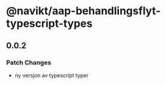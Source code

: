 # @navikt/aap-behandlingsflyt-typescript-types

## 0.0.2

### Patch Changes

- ny versjon av typescript typer
